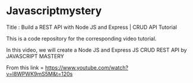 # Javascriptmystery

Title : Build a REST API with Node JS and Express | CRUD API Tutorial

This is a code repository for the corresponding video tutorial.

In this video, we will create a Node JS and Express JS CRUD REST API by JAVASCRIPT MASTERY

From this link = https://www.youtube.com/watch?v=l8WPWK9mS5M&t=120s

